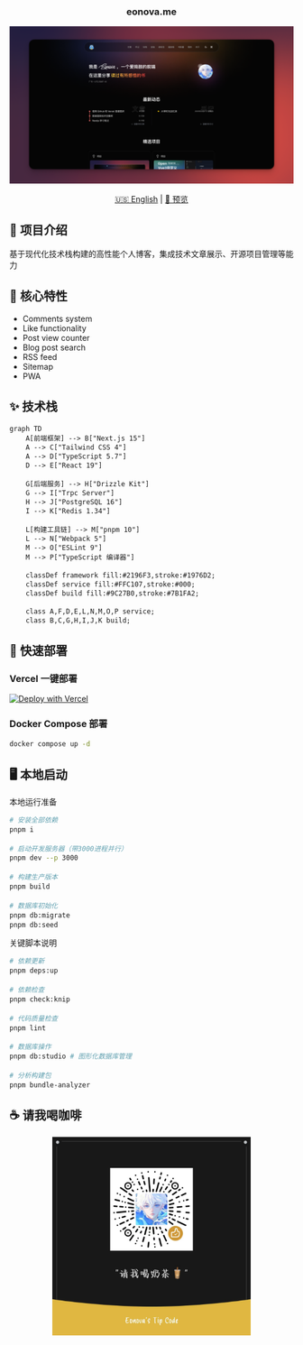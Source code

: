 <h3 align="center"> eonova.me </h3>

![预览](./public//images/projects/eonova.me.png)

<div align="center">
  <a href="./README.md"> 🇺🇸 English</a>
  |
  <a href="https://eonova.me"> 👀 预览</a>
</div>

## 🎉 项目介绍

基于现代化技术栈构建的高性能个人博客，集成技术文章展示、开源项目管理等能力

## 🌌 核心特性

- Comments system
- Like functionality
- Post view counter
- Blog post search
- RSS feed
- Sitemap
- PWA

## ✨ 技术栈

```mermaid
graph TD
    A[前端框架] --> B["Next.js 15"]
    A --> C["Tailwind CSS 4"]
    A --> D["TypeScript 5.7"]
    D --> E["React 19"]

    G[后端服务] --> H["Drizzle Kit"]
    G --> I["Trpc Server"]
    H --> J["PostgreSQL 16"]
    I --> K["Redis 1.34"]

    L[构建工具链] --> M["pnpm 10"]
    L --> N["Webpack 5"]
    M --> O["ESLint 9"]
    M --> P["TypeScript 编译器"]

    classDef framework fill:#2196F3,stroke:#1976D2;
    classDef service fill:#FFC107,stroke:#000;
    classDef build fill:#9C27B0,stroke:#7B1FA2;

    class A,F,D,E,L,N,M,O,P service;
    class B,C,G,H,I,J,K build;
```

## 🚀 快速部署

### Vercel 一键部署

[![Deploy with Vercel](https://vercel.com/button)](<https://vercel.com/new/clone?repository-url=[https%3A%2F%2Fgithub.com%2Fhamster1963%2Fnextme&env=SITE_URL,SITE_AUTHOR](https://github.com/eonova/eonova.me)>)

### Docker Compose 部署

```bash
docker compose up -d
```

## 🖥️ 本地启动

本地运行准备

```bash
# 安装全部依赖
pnpm i

# 启动开发服务器（带3000进程并行）
pnpm dev --p 3000

# 构建生产版本
pnpm build

# 数据库初始化
pnpm db:migrate
pnpm db:seed
```

关键脚本说明

```bash
# 依赖更新
pnpm deps:up

# 依赖检查
pnpm check:knip

# 代码质量检查
pnpm lint

# 数据库操作
pnpm db:studio # 图形化数据库管理

# 分析构建包
pnpm bundle-analyzer
```

## ☕️ 请我喝咖啡

<div align="center">
  <img src="./public//images/admire.jpg" alt="赞赏码" width="70%"/>
</div>
